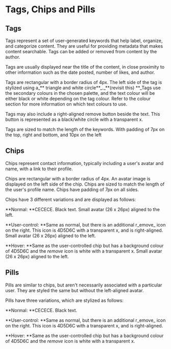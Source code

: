# Tags, Chips and Pills

## Tags

Tags represent a set of user-generated keywords that help label, organize, and categorize content. They are useful for providing metadata that makes content searchable. Tags can be added or removed from content by the author.

Tags are usually displayed near the title of the content, in close proximity to other information such as the date posted, number of likes, and author.

Tags are rectangular with a border radius of 4px. The left side of the tag is stylized using a_** triangle and white circle**_.\_**\(revisit this\) **\_Tags use the secondary colours in the chosen palette, and the text colour will be either black or white depending on the tag colour. Refer to the colour section for more information on which text colours to use.

Tags may also include a right-aligned remove button beside the text. This button is represented as a black/white circle with a transparent x.

Tags are sized to match the length of the keywords. With padding of 7px on the top, right and bottom, and 10px on the left

## Chips

Chips represent contact information, typically including a user's avatar and name, with a link to their profile.

Chips are rectangular with a border radius of 4px. An avatar image is displayed on the left side of the chip. Chips are sized to match the length of the user's profile name. Chips have padding of 7px on all sides.

Chips have 3 different variations and are displayed as follows:

**Normal: **CECECE. Black text. Small avatar \(26 x 26px\) aligned to the left.

**User-control: **Same as normal, but there is an additional r_emove_ icon on the right. This icon is 4D5D6C with a transparent x, and is right-aligned. Small avatar \(26 x 26px\) aligned to the left.

**Hover: **Same as the user-controlled chip but has a background colour of 4D5D6C and the _remove_ icon is white with a transparent x. Small avatar \(26 x 26px\) aligned to the left.

## Pills

Pills are similar to chips, but aren't necessarily associated with a particular user. They are styled the same but without the left-aligned avatar.

Pills have three variations, which are stylized as follows:

**Normal: **CECECE. Black text.

**User-control: **Same as normal, but there is an additional r_emove_ icon on the right. This icon is 4D5D6C with a transparent x, and is right-aligned.

**Hover: **Same as the user-controlled chip but has a background colour of 4D5D6C and the _remove_ icon is white with a transparent x.

